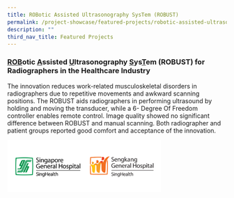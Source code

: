 ```yaml
---
title: ROBotic Assisted Ultrasonography SysTem (ROBUST)
permalink: /project-showcase/featured-projects/robotic-assisted-ultrasonography-system/
description: ""
third_nav_title: Featured Projects
---
```

### <u>ROB</u>otic <u>A</u>ssisted <u>U</u>ltrasonography <u>S</u>ys<u>T</u>em (ROBUST) for Radiographers in the Healthcare Industry 

The innovation reduces work-related musculoskeletal disorders in radiographers due to repetitive movements and awkward scanning positions. The ROBUST aids radiographers in performing ultrasound by holding and moving the transducer, while a 6- Degree Of Freedom controller enables remote control. Image quality showed no significant difference between ROBUST and manual scanning. Both radiographer and patient groups reported good comfort and acceptance of the innovation.

<img style="width:70%" src="/images/Feat%20Proj:%20ROBUST/robust%20logo.png">